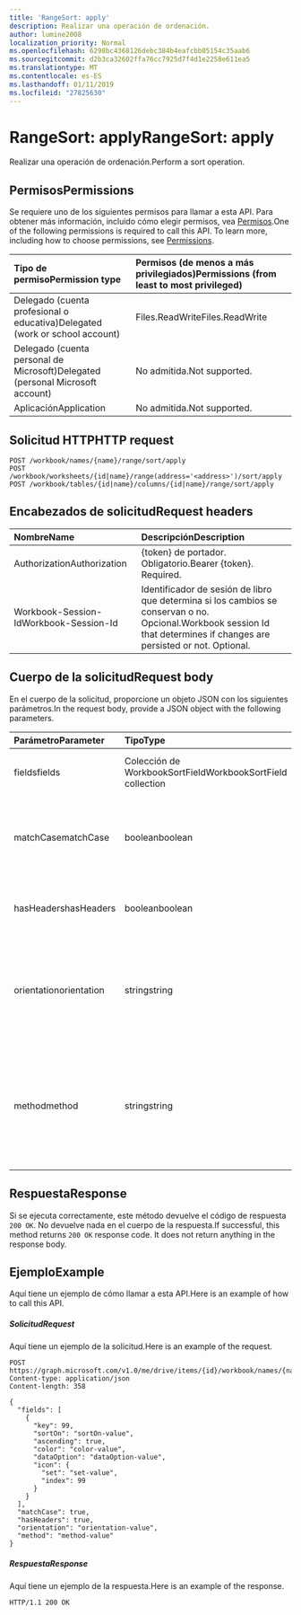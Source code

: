 ```yaml
---
title: 'RangeSort: apply'
description: Realizar una operación de ordenación.
author: lumine2008
localization_priority: Normal
ms.openlocfilehash: 6298bc4368126debc384b4eafcbb05154c35aab6
ms.sourcegitcommit: d2b3ca32602ffa76cc7925d7f4d1e2258e611ea5
ms.translationtype: MT
ms.contentlocale: es-ES
ms.lasthandoff: 01/11/2019
ms.locfileid: "27825630"
---
```

# <a name="rangesort-apply"></a><span data-ttu-id="d1d54-103">RangeSort: apply</span><span class="sxs-lookup"><span data-stu-id="d1d54-103">RangeSort: apply</span></span>

<span data-ttu-id="d1d54-104">Realizar una operación de ordenación.</span><span class="sxs-lookup"><span data-stu-id="d1d54-104">Perform a sort operation.</span></span>
## <a name="permissions"></a><span data-ttu-id="d1d54-105">Permisos</span><span class="sxs-lookup"><span data-stu-id="d1d54-105">Permissions</span></span>
<span data-ttu-id="d1d54-p101">Se requiere uno de los siguientes permisos para llamar a esta API. Para obtener más información, incluido cómo elegir permisos, vea [Permisos](/graph/permissions-reference).</span><span class="sxs-lookup"><span data-stu-id="d1d54-p101">One of the following permissions is required to call this API. To learn more, including how to choose permissions, see [Permissions](/graph/permissions-reference).</span></span>

|<span data-ttu-id="d1d54-108">Tipo de permiso</span><span class="sxs-lookup"><span data-stu-id="d1d54-108">Permission type</span></span>      | <span data-ttu-id="d1d54-109">Permisos (de menos a más privilegiados)</span><span class="sxs-lookup"><span data-stu-id="d1d54-109">Permissions (from least to most privileged)</span></span>              |
|:--------------------|:---------------------------------------------------------|
|<span data-ttu-id="d1d54-110">Delegado (cuenta profesional o educativa)</span><span class="sxs-lookup"><span data-stu-id="d1d54-110">Delegated (work or school account)</span></span> | <span data-ttu-id="d1d54-111">Files.ReadWrite</span><span class="sxs-lookup"><span data-stu-id="d1d54-111">Files.ReadWrite</span></span>    |
|<span data-ttu-id="d1d54-112">Delegado (cuenta personal de Microsoft)</span><span class="sxs-lookup"><span data-stu-id="d1d54-112">Delegated (personal Microsoft account)</span></span> | <span data-ttu-id="d1d54-113">No admitida.</span><span class="sxs-lookup"><span data-stu-id="d1d54-113">Not supported.</span></span>    |
|<span data-ttu-id="d1d54-114">Aplicación</span><span class="sxs-lookup"><span data-stu-id="d1d54-114">Application</span></span> | <span data-ttu-id="d1d54-115">No admitida.</span><span class="sxs-lookup"><span data-stu-id="d1d54-115">Not supported.</span></span> |

## <a name="http-request"></a><span data-ttu-id="d1d54-116">Solicitud HTTP</span><span class="sxs-lookup"><span data-stu-id="d1d54-116">HTTP request</span></span>
<!-- { "blockType": "ignored" } -->
```http
POST /workbook/names/{name}/range/sort/apply
POST /workbook/worksheets/{id|name}/range(address='<address>')/sort/apply
POST /workbook/tables/{id|name}/columns/{id|name}/range/sort/apply

```
## <a name="request-headers"></a><span data-ttu-id="d1d54-117">Encabezados de solicitud</span><span class="sxs-lookup"><span data-stu-id="d1d54-117">Request headers</span></span>
| <span data-ttu-id="d1d54-118">Nombre</span><span class="sxs-lookup"><span data-stu-id="d1d54-118">Name</span></span>       | <span data-ttu-id="d1d54-119">Descripción</span><span class="sxs-lookup"><span data-stu-id="d1d54-119">Description</span></span>|
|:---------------|:----------|
| <span data-ttu-id="d1d54-120">Authorization</span><span class="sxs-lookup"><span data-stu-id="d1d54-120">Authorization</span></span>  | <span data-ttu-id="d1d54-p102">{token} de portador. Obligatorio.</span><span class="sxs-lookup"><span data-stu-id="d1d54-p102">Bearer {token}. Required.</span></span> |
| <span data-ttu-id="d1d54-123">Workbook-Session-Id</span><span class="sxs-lookup"><span data-stu-id="d1d54-123">Workbook-Session-Id</span></span>  | <span data-ttu-id="d1d54-p103">Identificador de sesión de libro que determina si los cambios se conservan o no. Opcional.</span><span class="sxs-lookup"><span data-stu-id="d1d54-p103">Workbook session Id that determines if changes are persisted or not. Optional.</span></span>|

## <a name="request-body"></a><span data-ttu-id="d1d54-126">Cuerpo de la solicitud</span><span class="sxs-lookup"><span data-stu-id="d1d54-126">Request body</span></span>
<span data-ttu-id="d1d54-127">En el cuerpo de la solicitud, proporcione un objeto JSON con los siguientes parámetros.</span><span class="sxs-lookup"><span data-stu-id="d1d54-127">In the request body, provide a JSON object with the following parameters.</span></span>

| <span data-ttu-id="d1d54-128">Parámetro</span><span class="sxs-lookup"><span data-stu-id="d1d54-128">Parameter</span></span>    | <span data-ttu-id="d1d54-129">Tipo</span><span class="sxs-lookup"><span data-stu-id="d1d54-129">Type</span></span>   |<span data-ttu-id="d1d54-130">Descripción</span><span class="sxs-lookup"><span data-stu-id="d1d54-130">Description</span></span>|
|:---------------|:--------|:----------|
|<span data-ttu-id="d1d54-131">fields</span><span class="sxs-lookup"><span data-stu-id="d1d54-131">fields</span></span>|<span data-ttu-id="d1d54-132">Colección de WorkbookSortField</span><span class="sxs-lookup"><span data-stu-id="d1d54-132">WorkbookSortField collection</span></span>|<span data-ttu-id="d1d54-133">La lista de condiciones por las que realizar la ordenación.</span><span class="sxs-lookup"><span data-stu-id="d1d54-133">The list of conditions to sort on.</span></span>|
|<span data-ttu-id="d1d54-134">matchCase</span><span class="sxs-lookup"><span data-stu-id="d1d54-134">matchCase</span></span>|<span data-ttu-id="d1d54-135">boolean</span><span class="sxs-lookup"><span data-stu-id="d1d54-135">boolean</span></span>|<span data-ttu-id="d1d54-p104">Opcional. Indica si la ordenación de cadenas distingue mayúsculas de minúsculas.</span><span class="sxs-lookup"><span data-stu-id="d1d54-p104">Optional. Whether to have the casing impact string ordering.</span></span>|
|<span data-ttu-id="d1d54-138">hasHeaders</span><span class="sxs-lookup"><span data-stu-id="d1d54-138">hasHeaders</span></span>|<span data-ttu-id="d1d54-139">boolean</span><span class="sxs-lookup"><span data-stu-id="d1d54-139">boolean</span></span>|<span data-ttu-id="d1d54-p105">Opcional. Si el rango tiene un encabezado.</span><span class="sxs-lookup"><span data-stu-id="d1d54-p105">Optional. Whether the range has a header.</span></span>|
|<span data-ttu-id="d1d54-142">orientation</span><span class="sxs-lookup"><span data-stu-id="d1d54-142">orientation</span></span>|<span data-ttu-id="d1d54-143">string</span><span class="sxs-lookup"><span data-stu-id="d1d54-143">string</span></span>|<span data-ttu-id="d1d54-144">Opcional.</span><span class="sxs-lookup"><span data-stu-id="d1d54-144">Optional.</span></span> <span data-ttu-id="d1d54-145">Si la operación ordenar filas o columnas.</span><span class="sxs-lookup"><span data-stu-id="d1d54-145">Whether the operation is sorting rows or columns.</span></span>  <span data-ttu-id="d1d54-146">Los valores posibles son: `Rows`, `Columns`.</span><span class="sxs-lookup"><span data-stu-id="d1d54-146">The possible values are: `Rows`, `Columns`.</span></span>|
|<span data-ttu-id="d1d54-147">method</span><span class="sxs-lookup"><span data-stu-id="d1d54-147">method</span></span>|<span data-ttu-id="d1d54-148">string</span><span class="sxs-lookup"><span data-stu-id="d1d54-148">string</span></span>|<span data-ttu-id="d1d54-149">Opcional.</span><span class="sxs-lookup"><span data-stu-id="d1d54-149">Optional.</span></span> <span data-ttu-id="d1d54-150">El método de ordenación que se utiliza para los caracteres chinos.</span><span class="sxs-lookup"><span data-stu-id="d1d54-150">The ordering method used for Chinese characters.</span></span>  <span data-ttu-id="d1d54-151">Los valores posibles son: `PinYin`, `StrokeCount`.</span><span class="sxs-lookup"><span data-stu-id="d1d54-151">The possible values are: `PinYin`, `StrokeCount`.</span></span>|

## <a name="response"></a><span data-ttu-id="d1d54-152">Respuesta</span><span class="sxs-lookup"><span data-stu-id="d1d54-152">Response</span></span>

<span data-ttu-id="d1d54-p108">Si se ejecuta correctamente, este método devuelve el código de respuesta `200 OK`. No devuelve nada en el cuerpo de la respuesta.</span><span class="sxs-lookup"><span data-stu-id="d1d54-p108">If successful, this method returns `200 OK` response code. It does not return anything in the response body.</span></span>

## <a name="example"></a><span data-ttu-id="d1d54-155">Ejemplo</span><span class="sxs-lookup"><span data-stu-id="d1d54-155">Example</span></span>
<span data-ttu-id="d1d54-156">Aquí tiene un ejemplo de cómo llamar a esta API.</span><span class="sxs-lookup"><span data-stu-id="d1d54-156">Here is an example of how to call this API.</span></span>
##### <a name="request"></a><span data-ttu-id="d1d54-157">Solicitud</span><span class="sxs-lookup"><span data-stu-id="d1d54-157">Request</span></span>
<span data-ttu-id="d1d54-158">Aquí tiene un ejemplo de la solicitud.</span><span class="sxs-lookup"><span data-stu-id="d1d54-158">Here is an example of the request.</span></span>
<!-- {
  "blockType": "request",
  "name": "rangesort_apply"
}-->
```http
POST https://graph.microsoft.com/v1.0/me/drive/items/{id}/workbook/names/{name}/range/sort/apply
Content-type: application/json
Content-length: 358

{
  "fields": [
    {
      "key": 99,
      "sortOn": "sortOn-value",
      "ascending": true,
      "color": "color-value",
      "dataOption": "dataOption-value",
      "icon": {
        "set": "set-value",
        "index": 99
      }
    }
  ],
  "matchCase": true,
  "hasHeaders": true,
  "orientation": "orientation-value",
  "method": "method-value"
}
```

##### <a name="response"></a><span data-ttu-id="d1d54-159">Respuesta</span><span class="sxs-lookup"><span data-stu-id="d1d54-159">Response</span></span>
<span data-ttu-id="d1d54-160">Aquí tiene un ejemplo de la respuesta.</span><span class="sxs-lookup"><span data-stu-id="d1d54-160">Here is an example of the response.</span></span> 
<!-- {
  "blockType": "response"
} -->
```http
HTTP/1.1 200 OK
```

<!-- uuid: 8fcb5dbc-d5aa-4681-8e31-b001d5168d79
2015-10-25 14:57:30 UTC -->
<!-- {
  "type": "#page.annotation",
  "description": "RangeSort: apply",
  "keywords": "",
  "section": "documentation",
  "tocPath": ""
}-->
